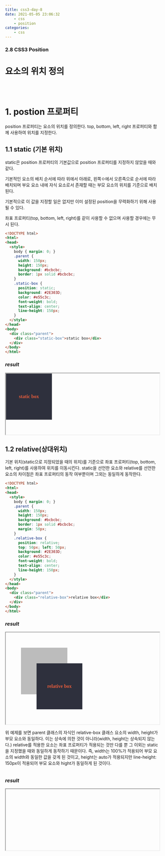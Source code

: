 ```yaml
---
title: css3-day-8
date: 2021-05-05 23:06:32
    - css 
    - position
categories: 
    - css
---
```


### 2.8 CSS3 Position
# 요소의 위치 정의

<br><br>

# 1. postion 프로퍼티
position 프로퍼티는 요소의 위치를 정의한다. top, bottom, left, right 프로퍼티와 함께 사용하여 위치를 지정한다.

## 1.1 static (기본 위치)
static은 position 프로퍼티의 기본값으로 position 프로퍼티를 지정하지 않았을 때와 같다. 

기본적인 요소의 배치 순서에 따라 위에서 아래로, 왼쪽ㅇ에서 오른족으로 순서에 따라 배치되며 부요 요소 내에 자식 요소로서 존재할 때는 부모 요소의 위치를 기준으로 배치된다. 

기본적으로 이 값을 지정할 일은 없지만 이미 설정된 position을 무력화하기 위해 사용될 수 있다. 

좌표 프로퍼티(top, bottom, left, right)를 같이 사용할 수 없으며 사용할 경우에는 무시 된다.

``` html
<!DOCTYPE html>
<html>
<head>
  <style>
    body { margin: 0; }
    .parent {
      width: 150px;
      height: 150px;
      background: #bcbcbc;
      border: 1px solid #bcbcbc;
    }
    .static-box {
      position: static;
      background: #2E303D;
      color: #e55c3c;
      font-weight: bold;
      text-align: center;
      line-height: 150px;
    }
  </style>
</head>
<body>
  <div class="parent">
    <div class="static-box">static box</div>
  </div>
</body>
</html>
```
### ***result***

<iframe width='100%' height='200px' srcdoc="
<!DOCTYPE html>
<html>
<head>
  <style>
    body { margin: 0; }
    .parent {
      width: 150px;
      height: 150px;
      background: #bcbcbc;
      border: 1px solid #bcbcbc;
    }
    .static-box {
      position: static;
      background: #2E303D;
      color: #e55c3c;
      font-weight: bold;
      text-align: center;
      line-height: 150px;
    }
  </style>
</head>
<body>
  <div class='parent'>
    <div class='static-box'>static box</div>
  </div>
</body>
</html>
">
</iframe>

## 1.2 relative(상대위치)
기본 위치(static으로 지정되었을 때의 위치)를 기준으로 좌표 프로퍼티(top, bottom, left, right)를 사용하여 위치를 이동시킨다. static을 선언한 요소와 relative를 선언한 요소의 차이점은 좌표 프로퍼티의 동작 여부뿐이며 그외는 동일하게 동작한다. 

``` html
<!DOCTYPE html>
<html>
<head>
  <style>
    body { margin: 0; }
    .parent {
      width: 150px;
      height: 150px;
      background: #bcbcbc;
      border: 1px solid #bcbcbc;
      margin: 50px;
    }
    .relative-box {
      position: relative;
      top: 50px; left: 50px;
      background: #2E303D;
      color: #e55c3c;
      font-weight: bold;
      text-align: center;
      line-height: 150px;
    }
  </style>
</head>
<body>
  <div class="parent">
    <div class="relative-box">relative box</div>
  </div>
</body>
</html>
```
### ***result***

<iframe width='100%' height='300px' srcdoc="
<!DOCTYPE html>
<html>
<head>
  <style>
    body { margin: 0; }
    .parent {
      width: 150px;
      height: 150px;
      background: #bcbcbc;
      border: 1px solid #bcbcbc;
      margin: 50px;
    }
    .relative-box {
      position: relative;
      top: 50px; left: 50px;
      background: #2E303D;
      color: #e55c3c;
      font-weight: bold;
      text-align: center;
      line-height: 150px;
    }
  </style>
</head>
<body>
  <div class='parent'>
    <div class='relative-box'>relative box</div>
  </div>
</body>
</html>
">
</iframe>

위 예제를 보면 parent 클래스의 자식인 relative-box 클래스 요소의 width, height가 부모 요소와 동일하다. 이는 상속에 의한 것이 아니라(width, height는 상속되지 않는다.) relative를 적용한 요소는 좌표 프로퍼티가 적용되는 것만 다를 뿐 그 이외는 static을 지정했을 때와 동일하게 동작하기 때문이다. 즉, width는 100%가 적용되어 부모 요소의 width와 동일한 값을 갖게 된 것이고, height는 auto가 적용되지만 line-height: 150px이 적용되어 부모 요소와 hight가 동일하게 된 것이다.


``` html

```
### ***result***

<iframe width='100%' height='200px' srcdoc="

">
</iframe>